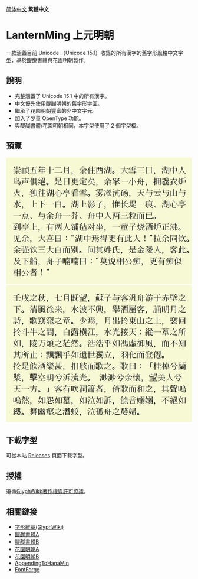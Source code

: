 [简体中文](../../#LanternMing-上元明朝) **繁體中文**
# LanternMing 上元明朝
一款涵蓋目前 Unicode （Unicode 15.1）收錄的所有漢字的舊字形風格中文字型，基於醍醐書體與花園明朝製作。

## 說明
* 完整涵蓋了 Unicode 15.1 中的所有漢字。
* 中文優先使用醍醐明朝的舊字形字圖。
* 繼承了花園明朝豐富的非中文字元。
* 加入了少量 OpenType 功能。
* 與醍醐書體/花園明朝相同，本字型使用了 2 個字型檔。

## 預覽
![image](./pictures/hn001.jpg)  
![image](./pictures/hn002.jpg)  
## 下載字型
可從本站 [Releases](../../releases) 頁面下載字型。
## 授權
遵循[GlyphWiki:著作權與許可協議](http://zht.glyphwiki.org/wiki/GlyphWiki:著作權與許可協議)。
## 相關鏈接
* [字形維基(GlyphWiki)](https://glyphwiki.org/)
* [醍醐書體A](https://glyphwiki.org/wiki/Group:nobu_醍醐書體A)
* [醍醐書體B](https://glyphwiki.org/wiki/Group:nobu_醍醐書體B)
* [花園明朝A](https://glyphwiki.org/wiki/Group:kamichi_hma)
* [花園明朝B](https://glyphwiki.org/wiki/Group:kamichi_hmb)
* [AppendingToHanaMin](https://glyphwiki.org/wiki/Group:cutra_AppendingToHanaMin)
* [FontForge](https://github.com/fontforge/fontforge)
